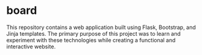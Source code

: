 # board
This repository contains a web application built using Flask, Bootstrap, and Jinja templates. The primary purpose of this project was to learn and experiment with these technologies while creating a functional and interactive website.

